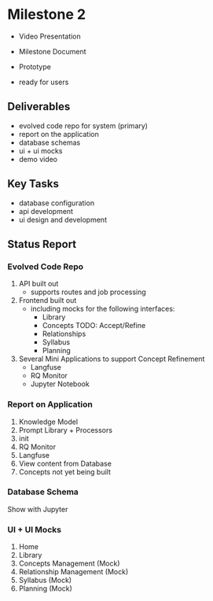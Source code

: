 # Milestone 2

- Video Presentation
- Milestone Document
- Prototype

- ready for users

## Deliverables

- evolved code repo for system (primary)
- report on the application
- database schemas
- ui + ui mocks
- demo video

## Key Tasks

- database configuration
- api development
- ui design and development

## Status Report

### Evolved Code Repo

1. API built out
   - supports routes and job processing
2. Frontend built out
   - including mocks for the following interfaces:
     - Library
     - Concepts TODO: Accept/Refine
     - Relationships
     - Syllabus
     - Planning
3. Several Mini Applications to support Concept Refinement
   - Langfuse
   - RQ Monitor
   - Jupyter Notebook

### Report on Application

1. Knowledge Model
2. Prompt Library + Processors
3. init
4. RQ Monitor
5. Langfuse
6. View content from Database
7. Concepts not yet being built

### Database Schema

Show with Jupyter

### UI + UI Mocks

1. Home
2. Library
3. Concepts Management (Mock)
4. Relationship Management (Mock)
5. Syllabus (Mock)
6. Planning (Mock)

